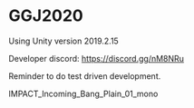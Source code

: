 # GGJ2020

Using Unity version 2019.2.15

Developer discord: https://discord.gg/nM8NRu

Reminder to do test driven development.

IMPACT_Incoming_Bang_Plain_01_mono
